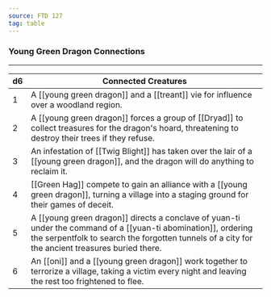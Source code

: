 ```yaml
---
source: FTD 127
tag: table
---
```


### Young Green Dragon Connections
---
|d6|Connected Creatures|
|----|------------|
|1|A [[young green dragon]] and a [[treant]] vie for influence over a woodland region.|
|2|A [[young green dragon]] forces a group of [[Dryad]] to collect treasures for the dragon's hoard, threatening to destroy their trees if they refuse.|
|3|An infestation of [[Twig Blight]] has taken over the lair of a [[young green dragon]], and the dragon will do anything to reclaim it.|
|4|[[Green Hag]] compete to gain an alliance with a [[young green dragon]], turning a village into a staging ground for their games of deceit.|
|5|A [[young green dragon]] directs a conclave of yuan-ti under the command of a [[yuan-ti abomination]], ordering the serpentfolk to search the forgotten tunnels of a city for the ancient treasures buried there.|
|6|An [[oni]] and a [[young green dragon]] work together to terrorize a village, taking a victim every night and leaving the rest too frightened to flee.|
